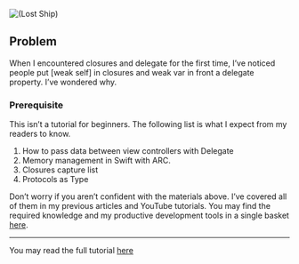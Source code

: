![(Lost Ship)](https://cdn-images-1.medium.com/max/2000/1*G9ICr1PGK9UexE3uAnavOQ.png)

## Problem
When I encountered closures and delegate for the first time, I’ve noticed people put [weak self] in closures and weak var in front a delegate property. I’ve wondered why.
### Prerequisite
This isn’t a tutorial for beginners. The following list is what I expect from my readers to know.

1. How to pass data between view controllers with Delegate
2. Memory management in Swift with ARC.
3. Closures capture list
5. Protocols as Type

Don’t worry if you aren’t confident with the materials above. I’ve covered all of them in my previous articles and YouTube tutorials. You may find the required knowledge and my productive development tools in a single basket [here](https://learnswiftwithbob.com).

--- 

You may read the full tutorial [here](https://blog.bobthedeveloper.io/swift-retention-cycle-in-closures-and-delegate-836c469ef128)
